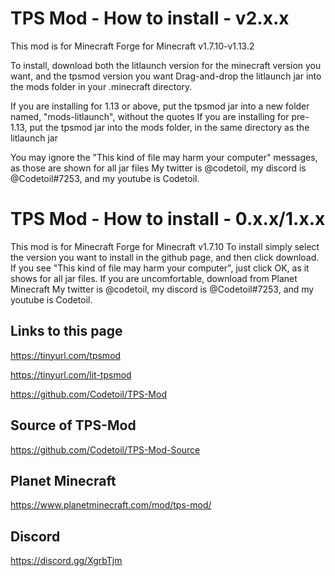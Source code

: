 # TPS Mod - How to install - v2.x.x
This mod is for Minecraft Forge for Minecraft v1.7.10-v1.13.2

To install, download both the litlaunch version for the minecraft version you want, and the tpsmod version you want
Drag-and-drop the litlaunch jar into the mods folder in your .minecraft directory.

If you are installing for 1.13 or above, put the tpsmod jar into a new folder named, "mods-litlaunch", without the quotes
If you are installing for pre-1.13, put the tpsmod jar into the mods folder, in the same directory as the litlaunch jar

You may ignore the "This kind of file may harm your computer" messages, as those are shown for all jar files
My twitter is @codetoil, my discord is @Codetoil#7253, and my youtube is Codetoil.


# TPS Mod - How to install - 0.x.x/1.x.x
This mod is for Minecraft Forge for Minecraft v1.7.10
To install simply select the version you want to install in the github page, and then click download.
If you see "This kind of file may harm your computer", just click OK, as it shows for all jar files. If you are uncomfortable, download from Planet Minecraft
My twitter is @codetoil, my discord is @Codetoil#7253, and my youtube is Codetoil.

## Links to this page

https://tinyurl.com/tpsmod

https://tinyurl.com/lit-tpsmod

https://github.com/Codetoil/TPS-Mod

## Source of TPS-Mod
https://github.com/Codetoil/TPS-Mod-Source

## Planet Minecraft
https://www.planetminecraft.com/mod/tps-mod/

## Discord
https://discord.gg/XgrbTjm
